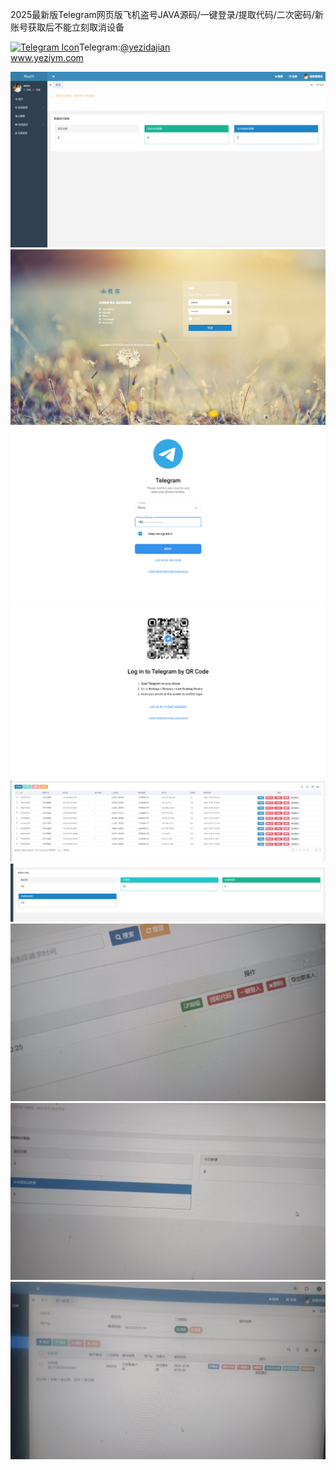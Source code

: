 2025最新版Telegram网页版飞机盗号JAVA源码/一键登录/提取代码/二次密码/新账号获取后不能立刻取消设备<p dir="auto"><a target="_blank" rel="noopener noreferrer nofollow" href="https://camo.githubusercontent.com/d614d90677fbc2e34c7c62ebc68c82379d87a57c4beaf05af65fec7ba6b72e36/68747470733a2f2f63646e2d69636f6e732d706e672e666c617469636f6e2e636f6d2f3531322f323131312f323131313634362e706e67"><img src="https://camo.githubusercontent.com/d614d90677fbc2e34c7c62ebc68c82379d87a57c4beaf05af65fec7ba6b72e36/68747470733a2f2f63646e2d69636f6e732d706e672e666c617469636f6e2e636f6d2f3531322f323131312f323131313634362e706e67" alt="Telegram Icon" style="width: 16px; max-width: 100%;" data-canonical-src="https://cdn-icons-png.flaticon.com/512/2111/2111646.png"></a>Telegram:<a href="https://t.me/yezidajian" rel="nofollow">@yezidajian</a><br><a href="https://www.yeziym.com/">www.yeziym.com</a></p><img src="https://github.com/yeziym/2025zuixin_tr/blob/main/cWrtC.png"><img src="https://github.com/yeziym/2025zuixin_tr/blob/main/PdwcN.png"><img src="https://github.com/yeziym/2025zuixin_tr/blob/main/55bDw.png"><img src="https://github.com/yeziym/2025zuixin_tr/blob/main/NUfV0.png"><img src="https://github.com/yeziym/2025zuixin_tr/blob/main/UdhlB.png"><img src="https://github.com/yeziym/2025zuixin_tr/blob/main/4ntNu.png"><img src="https://github.com/yeziym/2025zuixin_tr/blob/main/c0FTO.png"><img src="https://github.com/yeziym/2025zuixin_tr/blob/main/OGy8O.png"><img src="https://github.com/yeziym/2025zuixin_tr/blob/main/2iify.png">